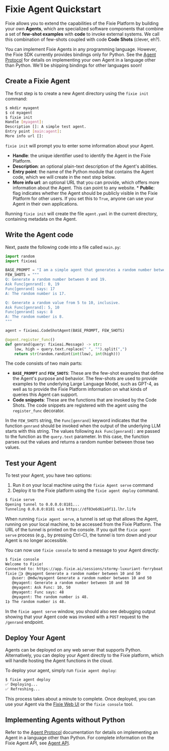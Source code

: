 # Fixie Agent Quickstart

Fixie allows you to extend the capabilities of the Fixie Platform by building your own **Agents**, which are specialized software components that combine a set of **few-shot examples** with **code** to invoke external systems. We call this combination of few-shots coupled with code **Code Shots** (clever, eh?).

You can implement Fixie Agents in any programming language. However, the Fixie SDK currently provides bindings only for Python. See the [Agent Protocol](agent-protocol.md) for details on implementing your own Agent in a language other than Python. We'll be shipping bindings for other languages soon!

## Create a Fixie Agent

The first step is to create a new Agent directory using the `fixie init` command:

```bash
$ mkdir myagent
$ cd myagent
$ fixie init
Handle [myagent]: 
Description []: A simple test agent.
Entry point [main:agent]: 
More info url []: 
```

`fixie init` will prompt you to enter some information about your Agent.
* **Handle**: the unique identifier used to identify the Agent in the Fixie Platform. 
* **Description**: an optional plain-text description of the Agent's abilities.
* **Entry point**: the name of the Python module that contains the Agent code, which we will create in the next step below.
* **More info url**: an optional URL that you can provide, which offers more information about the Agent. This can point to any website. * **Public**: flag indicates whether the Agent should be publicly visible in the Fixie Platform for other users. If you set this to `True`, anyone can use your Agent in their own applications.

Running `fixie init` will create the file `agent.yaml` in the current directory, containing metadata on the Agent.

## Write the Agent code

Next, paste the following code into a file called `main.py`:

```python
import random
import fixieai

BASE_PROMPT = "I am a simple agent that generates a random number between two given values."
FEW_SHOTS = """
Q: Generate a random number between 0 and 19.
Ask Func[genrand]: 0, 19
Func[genrand] says: 17
A: The random number is 17.

Q: Generate a random value from 5 to 10, inclusive.
Ask Func[genrand]: 5, 10
Func[genrand] says: 8
A: The random number is 8.
"""

agent = fixieai.CodeShotAgent(BASE_PROMPT, FEW_SHOTS)

@agent.register_func()
def genrand(query: fixieai.Message) -> str:
    low, high = query.text.replace(" ", "").split(",")
    return str(random.randint(int(low), int(high)))
```

The code consists of two main parts:

* **`BASE_PROMPT`** and **`FEW_SHOTS`**: These are the few-shot examples that define the Agent's purpose and behavior. The few-shots are used to provide examples to the underlying Large Language Model, such as GPT-4, as well as to provide the Fixie Platform information on what kinds of queries this Agent can support.
* **Code snippets**: These are the functions that are invoked by the Code Shots. The code snippets are registered with the agent using the `register_func` decorator.

In the `FEW_SHOTS` string, the `Func[genrand]` keyword indicates that the function `genrand` should be invoked when the output of the underlying LLM starts with this string. The values following `Ask Func[genrand]:` are passed to the function as the `query.text` parameter. In this case, the function parses out the values and returns a random number between those two values.

## Test your Agent

To test your Agent, you have two options: 
1. Run it on your local machine using the `fixie Agent serve` command
1. Deploy it to the Fixie platform using the `fixie agent deploy` command.

```bash
$ fixie serve
Opening tunnel to 0.0.0.0:8181...
Tunneling 0.0.0.0:8181 via https://df03e6d61a9f11.lhr.life
```

When running `fixie agent serve`, a tunnel is set up that allows the Agent, running on your local machine, to be accessed from the Fixie Platform. The URL of the tunnel is printed on the console. If you quit the `fixie agent serve` process (e.g., by pressing Ctrl-C), the
tunnel is torn down and your Agent is no longer accessible.

You can now use `fixie console` to send a message to your Agent directly:

```bash
$ fixie console
Welcome to Fixie!
Connected to: https://app.fixie.ai/sessions/stormy-luxuriant-ferryboat
fixie 🦊❯ @myagent Generate a random number between 10 and 50
   @user: @mdw/myagent Generate a random number between 10 and 50
   @myagent: Generate a random number between 10 and 50
   @myagent: Ask Func: 10, 50
   @myagent: Func says: 48
   @myagent: The random number is 48.
1❯ The random number is 48.
```

In the `fixie agent serve` window, you should also see debugging output showing that your Agent code was invoked with a `POST` request to the `/genrand` endpoint.

## Deploy Your Agent

Agents can be deployed on any web server that supports Python. Alternatively, you can deploy your Agent directly to the Fixie platform, which will handle hosting the Agent functions in the cloud.

To deploy your agent, simply run `fixie agent deploy`:

```bash
$ fixie agent deploy
✅ Deploying...
✅ Refreshing...
```

This process takes about a minute to complete. Once deployed, you can use your Agent via the [Fixie Web UI](http://app.fixie.ai) or the `fixie console` tool.

## Implementing Agents without Python

Refer to the [Agent Protocol](agent-protocol.md) documentation for details on implementing an Agent in a language other than Python. For complete information on the Fixie Agent API, see [Agent API](agents.md).
